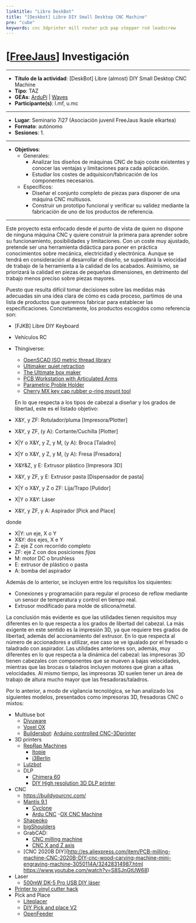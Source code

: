 ```yaml
---
linktitle: "Libre DeskBot"
title: "[Deskbot] Libre DIY Small Desktop CNC Machine"
pre: "cube"
keywords: cnc 3dprinter mill router pcb pap stepper rod leadscrew
---
```


# [[FreeJaus](https://github.com/FreeJaus)] Investigación

---

- **Título de la actividad**: [DeskBot] Libre (almost) DIY Small Desktop CNC Machine
- **Tipo**: TAZ
- **GEAs**: [ArduPi](https://github.com/FreeJaus/ardupi) | [Waves](https://github.com/FreeJaus/gea-waves)
- **Participante(s)**: l.mf, u.mc

---

- **Lugar**: Seminario 7i27 (Asociación juvenil FreeJaus Ikasle elkartea)
- **Formato**: autónomo
- **Sesiones**:
  1.

---

- **Objetivos**:
  - Generales:
     - Analizar los diseños de máquinas CNC de bajo coste existentes y conocer las ventajas y limitaciones para cada aplicación.
	 - Estudiar los costes de adquisicon/fabricación de los componentes necesarios.
  - Específicos:
	 - Diseñar el conjunto completo de piezas para disponer de una máquina CNC multiusos.
	 - Construir un prototipo funcional y verificar su validez mediante la fabricación de uno de los productos de referencia.

---

Este proyecto esta enfocado desde el punto de vista de quien no dispone de ninguna máquina CNC y quiere construir la primera para aprender sobre su funcionamiento, posibilidades y limitaciones. Con un coste muy ajustado, pretende ser una herramienta didáctica para poner en práctica conocimientos sobre mecánica, electricidad y electrónica. Aunque se tendrá en consideración al desarrollar el diseño, se supeditará la velocidad de trabajo de la herramienta a la calidad de los acabados. Asimismo, se priorizará la calidad en piezas de pequeñas dimensiones, en detrimento del trabajo menos preciso sobre piezas mayores.

Puesto que resulta difícil tomar decisiones sobre las medidas más adecuadas sin una idea clara de cómo es cada proceso, partimos de una lista de productos que queremos fabricar para establecer las especificaciones. Concretamente, los productos escogidos como referencia son:

- [FJKB] Libre DIY Keyboard
- Vehículos RC
- Thingiverse:
  - [OpenSCAD ISO metric thread library](http://www.thingiverse.com/thing:311031)
  - [Ultimaker quiet retraction](http://www.thingiverse.com/thing:53690)
  - [The Ultimate box maker](https://www.thingiverse.com/thing:1264391)
  - [PCB Workstation with Articulated Arms](https://www.thingiverse.com/thing:801279)
  - [Parametric Proble Holder](https://www.thingiverse.com/thing:1134586)
  - [Cherry MX key cap rubber o-ring mount tool](https://www.thingiverse.com/thing:227327)

  En lo que respecta a los tipos de cabezal a diseñar y los grados de libertad, este es el listado objetivo:

- X&Y, y ZF: Rotulador/pluma [Impresora/Plotter]
- X&Y, y ZF, (y A): Cortante/Cuchilla [Plotter]
- X|Y o X&Y, y Z, y M, (y A): Broca [Taladro]
- X|Y o X&Y, y Z, y M, (y A): Fresa [Fresadora]
- X&Y&Z, y E: Extrusor plástico [Impresora 3D]
- X&Y, y ZF, y E: Extrusor pasta [Dispensador de pasta]
- X|Y o X&Y, y Z o ZF: Lija/Trapo [Pulidor]
- X|Y o X&Y: Láser
- X&Y, y ZF, y A: Aspirador [Pick and Place]

donde

- X|Y: un eje, X o Y
- X&Y: dos ejes, X e Y
- Z: eje Z con recorrido completo
- ZF: eje Z con dos posiciones *fijas*
- M: motor DC o brushless
- E: extrusor de plástico o pasta
- A: bomba del aspirador

Además de lo anterior, se incluyen entre los requisitos los siquientes:

- Conexiones y programación para regular el proceso de reflow mediante un sensor de temperatura y control en tiempo real.
- Extrusor modificado para molde de silicona/metal.

La conclusión más evidente es que las utilidades tienen requisitos muy diferentes en lo que respecta a los grados de libertad del cabezal. La más exigente en este sentido es la impresión 3D, ya que requiere tres grados de libertad, además del accionamiento del extrusor. En lo que respecta al número de accionadores a utilizar, ese caso se ve igualado por el fresado o taladrado con aspirador. Las utilidades anteriores son, además, muy diferentes en lo que respecta a la dinámica del cabezal: las impresoras 3D tienen cabezales con componentes que se mueven a bajas velocidades, mientras que las brocas o taladros incluyen motores que giran a altas velocidades. Al mismo tiempo, las impresoras 3D suelen tener un área de trabajo de altura mucho mayor que las fresadoras/taladros.

Por lo anterior, a modo de vigilancia tecnológica, se han analizado los siguientes modelos, presentados como impresoras 3D, fresadoras CNC o mixtos:

- Multiuse bot
  - [Diyuware](http://www.diyouware.com/)
  - [Voxel OX](http://www.openbuilds.com/builds/voxel-ox-extendable-3d-printer-and-cnc-platform.2418/)
  - [Buildersbot](http://www.3ders.org/articles/20140616-build-your-own-arduino-controlled-buildersbot-cnc-3d-printer.html): [Arduino controlled CNC-3Dprinter](http://www.instructables.com/id/Arduino-Controlled-CNC-3D-Printer/)
- 3D printers
  - [RepRap Machines](http://reprap.org/wiki/RepRap_Machines)
     - [Itopie](http://reprap.org/wiki/ITopie)
     - [i3Berlin](http://reprap.org/wiki/I3Berlin)
  - [Lulzbot](https://www.lulzbot.com/)
  - DLP
     - [Chimera 60](http://www.instructables.com/id/Chimera-60-DLP-resin-3d-printer/)
     - [DIY High resolution 3D DLP printer]( http://www.instructables.com/id/DIY-high-resolution-3D-DLP-printer-3D-printer/)
- CNC
  - https://buildyourcnc.com/
  - [Mantis 9.1](http://makeyourbot.wikidot.com/mantis9-1)
     - [Cyclone](https://store.bq.com/es/cyclone)
     - [Ardu CNC](https://grabcad.com/library/ardu-cnc-1)
  -[OX CNC Machine]( http://www.openbuilds.com/builds/openbuilds-ox-cnc-machine.341/)
  - [Shapeoko](http://carbide3d.com/shapeoko/)
  - [bigShoulders](http://diylilcnc.org/bigshoulders/)
  - GrabCAD:
     - [CNC milling machine](https://grabcad.com/library/cnc-milling-machine-13)
     - [CNC X and Z axis](https://grabcad.com/library/cnc-x-and-z-axis-1)
  - [CNC 2020B DIY](http://es.aliexpress.com/item/PCB-milling-machine-CNC-2020B-DIY-cnc-wood-carving-machine-mini-engraving-machine-3050114A/32428314987.html
https://www.youtube.com/watch?v=S8SJnGtUW68)
- Laser
  - [500mW DK-5 Pro USB DIY láser](http://es.aliexpress.com/store/product/500mW-DK-5-Pro-USB-DIY-Laser-Engraver-Printer-Laser-Cutter-Engraving-Machine-Cutting-Machine/1776099_32541789106.html?spm=2114.04010208.3.118.ujQ6wY&ws_ab_test=searchweb201556_1,searchweb201644_5_505_506_503_504_301_502_10001_10002_10017_10010_10005_10011_10006_10003_10004_10013_10009_10008,searchweb201560_1,searchweb1451318400_-1,searchweb1451318411_6449&btsid=2a00dbde-d33e-43c6-bc51-8761d030a7f1)
- [Printer to vinyl cutter hack](www.instructables.com/id/Printer-to-vinyl-cutter-hack/)
- Pick and Place
  - [Liteplacer](http://www.liteplacer.com)
  - [DIY Pick and place V2]( http://www.briandorey.com/post/diy-pick-and-place-v2-project-complete)
  - [OpenFeeder](https://github.com/xboxhacker/OpenFeeder)
